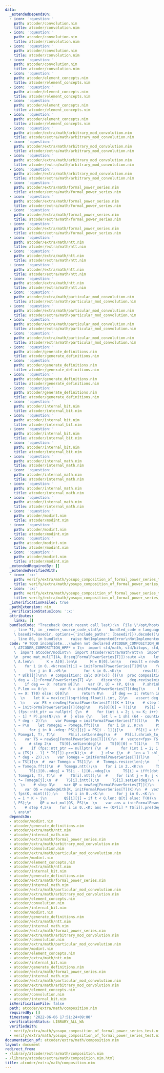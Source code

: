 ```yaml
---
data:
  _extendedDependsOn:
  - icon: ':question:'
    path: atcoder/convolution.nim
    title: atcoder/convolution.nim
  - icon: ':question:'
    path: atcoder/convolution.nim
    title: atcoder/convolution.nim
  - icon: ':question:'
    path: atcoder/convolution.nim
    title: atcoder/convolution.nim
  - icon: ':question:'
    path: atcoder/convolution.nim
    title: atcoder/convolution.nim
  - icon: ':question:'
    path: atcoder/element_concepts.nim
    title: atcoder/element_concepts.nim
  - icon: ':question:'
    path: atcoder/element_concepts.nim
    title: atcoder/element_concepts.nim
  - icon: ':question:'
    path: atcoder/element_concepts.nim
    title: atcoder/element_concepts.nim
  - icon: ':question:'
    path: atcoder/element_concepts.nim
    title: atcoder/element_concepts.nim
  - icon: ':question:'
    path: atcoder/extra/math/arbitrary_mod_convolution.nim
    title: atcoder/extra/math/arbitrary_mod_convolution.nim
  - icon: ':question:'
    path: atcoder/extra/math/arbitrary_mod_convolution.nim
    title: atcoder/extra/math/arbitrary_mod_convolution.nim
  - icon: ':question:'
    path: atcoder/extra/math/arbitrary_mod_convolution.nim
    title: atcoder/extra/math/arbitrary_mod_convolution.nim
  - icon: ':question:'
    path: atcoder/extra/math/arbitrary_mod_convolution.nim
    title: atcoder/extra/math/arbitrary_mod_convolution.nim
  - icon: ':question:'
    path: atcoder/extra/math/formal_power_series.nim
    title: atcoder/extra/math/formal_power_series.nim
  - icon: ':question:'
    path: atcoder/extra/math/formal_power_series.nim
    title: atcoder/extra/math/formal_power_series.nim
  - icon: ':question:'
    path: atcoder/extra/math/formal_power_series.nim
    title: atcoder/extra/math/formal_power_series.nim
  - icon: ':question:'
    path: atcoder/extra/math/formal_power_series.nim
    title: atcoder/extra/math/formal_power_series.nim
  - icon: ':question:'
    path: atcoder/extra/math/ntt.nim
    title: atcoder/extra/math/ntt.nim
  - icon: ':question:'
    path: atcoder/extra/math/ntt.nim
    title: atcoder/extra/math/ntt.nim
  - icon: ':question:'
    path: atcoder/extra/math/ntt.nim
    title: atcoder/extra/math/ntt.nim
  - icon: ':question:'
    path: atcoder/extra/math/ntt.nim
    title: atcoder/extra/math/ntt.nim
  - icon: ':question:'
    path: atcoder/extra/math/particular_mod_convolution.nim
    title: atcoder/extra/math/particular_mod_convolution.nim
  - icon: ':question:'
    path: atcoder/extra/math/particular_mod_convolution.nim
    title: atcoder/extra/math/particular_mod_convolution.nim
  - icon: ':question:'
    path: atcoder/extra/math/particular_mod_convolution.nim
    title: atcoder/extra/math/particular_mod_convolution.nim
  - icon: ':question:'
    path: atcoder/extra/math/particular_mod_convolution.nim
    title: atcoder/extra/math/particular_mod_convolution.nim
  - icon: ':question:'
    path: atcoder/generate_definitions.nim
    title: atcoder/generate_definitions.nim
  - icon: ':question:'
    path: atcoder/generate_definitions.nim
    title: atcoder/generate_definitions.nim
  - icon: ':question:'
    path: atcoder/generate_definitions.nim
    title: atcoder/generate_definitions.nim
  - icon: ':question:'
    path: atcoder/generate_definitions.nim
    title: atcoder/generate_definitions.nim
  - icon: ':question:'
    path: atcoder/internal_bit.nim
    title: atcoder/internal_bit.nim
  - icon: ':question:'
    path: atcoder/internal_bit.nim
    title: atcoder/internal_bit.nim
  - icon: ':question:'
    path: atcoder/internal_bit.nim
    title: atcoder/internal_bit.nim
  - icon: ':question:'
    path: atcoder/internal_bit.nim
    title: atcoder/internal_bit.nim
  - icon: ':question:'
    path: atcoder/internal_math.nim
    title: atcoder/internal_math.nim
  - icon: ':question:'
    path: atcoder/internal_math.nim
    title: atcoder/internal_math.nim
  - icon: ':question:'
    path: atcoder/internal_math.nim
    title: atcoder/internal_math.nim
  - icon: ':question:'
    path: atcoder/internal_math.nim
    title: atcoder/internal_math.nim
  - icon: ':question:'
    path: atcoder/modint.nim
    title: atcoder/modint.nim
  - icon: ':question:'
    path: atcoder/modint.nim
    title: atcoder/modint.nim
  - icon: ':question:'
    path: atcoder/modint.nim
    title: atcoder/modint.nim
  - icon: ':question:'
    path: atcoder/modint.nim
    title: atcoder/modint.nim
  _extendedRequiredBy: []
  _extendedVerifiedWith:
  - icon: ':x:'
    path: verify/extra/math/yosupo_composition_of_formal_power_series_test.nim
    title: verify/extra/math/yosupo_composition_of_formal_power_series_test.nim
  - icon: ':x:'
    path: verify/extra/math/yosupo_composition_of_formal_power_series_test.nim
    title: verify/extra/math/yosupo_composition_of_formal_power_series_test.nim
  _isVerificationFailed: true
  _pathExtension: nim
  _verificationStatusIcon: ':x:'
  attributes:
    links: []
  bundledCode: "Traceback (most recent call last):\n  File \"/opt/hostedtoolcache/Python/3.10.4/x64/lib/python3.10/site-packages/onlinejudge_verify/documentation/build.py\"\
    , line 71, in _render_source_code_stat\n    bundled_code = language.bundle(stat.path,\
    \ basedir=basedir, options={'include_paths': [basedir]}).decode()\n  File \"/opt/hostedtoolcache/Python/3.10.4/x64/lib/python3.10/site-packages/onlinejudge_verify/languages/nim.py\"\
    , line 86, in bundle\n    raise NotImplementedError\nNotImplementedError\n"
  code: "# TODO incomplete...\nwhen not declared ATCODER_COMPOSITION_HPP:\n  const\
    \ ATCODER_COMPOSITION_HPP* = 1\n  import std/math, std/bitops, std/sequtils\n\
    \  import atcoder/modint\n  import atcoder/extra/math/ntt\n  import atcoder/extra/math/formal_power_series\n\
    \n  proc mat_mul[T](A, B:seq[FormalPowerSeries[T]]):auto =\n    let\n      N =\
    \ A.len\n      K = A[0].len\n      M = B[0].len\n    result = newSeq[FormalPowerSeries[T]](N)\n\
    \    for i in 0..<N:result[i] = initFormalPowerSeries[T](M)\n    for i in 0..<N:\n\
    \      for j in 0..<M:\n        for k in 0..<K:\n          result[i][j] += A[i][k]\
    \ * B[k][j]\n\n  # composition: calc Q(P(x)) {{{\n  proc composition*[T](P, Q:FormalPowerSeries[T],\
    \ deg = -1):FormalPowerSeries[T] =\n    discard\n    deg.revise(min(P.len, Q.len))\n\
    \    if deg == 0: return @[]\n    var (P, Q) = (P, Q)\n    P.shrink()\n    if\
    \ P.len == 0:\n      var R = initFormalPowerSeries[T](deg)\n      R[0] = if Q.len\
    \ == 0: T(0) else: Q[0]\n      return R\n    if deg == 1: return initFormalPowerSeries[T](@[Q.eval(P[0])])\n\
    \  \n    let K = max(ceil(sqrt(deg.float)).int, 2)\n    assert deg <= K * K\n\
    \  \n    var PS = newSeq[FormalPowerSeries[T]](K + 1)\n    # step 1\n    PS[0]\
    \ = initFormalPowerSeries[T](deg)\n    PS[0][0] = T(1)\n    PS[1] = P\n  #  if\
    \ (fps::ntt_ptr == nullptr) {\n  #    for (int i = 2; i <= K; i++) PS[i] = (PS[i\
    \ - 1] * P).pre(N);\n  #  } else {\n    let l = 1 shl (64 - countLeadingZeroBits(2\
    \ * deg - 2))\n    var Pomega = initFormalPowerSeries[T](l)\n    Pomega[0..<P.len]\
    \ = P\n    let Pomega1 = Pomega.fft()\n    for i in 2..K:\n      PS[i].setLen(l)\n\
    \      for j in 0..<deg: PS[i][j] = PS[i - 1][j]\n      PS[i] = ifft(dot(PS[i].fft,\
    \ Pomega1, T), T)\n      PS[i].setLen(deg)\n  #    PS[i].shrink_to_fit()\n  \n\
    \    var TS = newSeq[FormalPowerSeries[T]](K)\n  #  vector<fps> TS(K);\n  #  {\n\
    \      # step 2\n    TS[0].setLen(deg)\n    TS[0][0] = T(1)\n    TS[1] = PS[K]\n\
    \  #    if (fps::ntt_ptr == nullptr) {\n  #      for (int i = 2; i < K; i++) TS[i]\
    \ = (TS[i - 1] * TS[1]).pre(N);\n  #    } else {\n  #  len = 1 shl (64 - countLeadingZeroBits(2\
    \ * deg - 2));\n    var Tomega = initFormalPowerSeries[T](l)\n    Tomega[0..<TS[1].len]\
    \ = TS[1]\n  #  var Tomega = TS[1]\n  #  Tomega.resize(len);\n    let Tomega1\
    \ = Tomega.fft()\n  #  Tomega.ntt();\n    for i in 2..<K:\n      TS[i].setLen(l)\n\
    \      TS[i][0..<deg] = TS[i - 1][0..<deg]\n      TS[i] = ifft(dot(TS[i].fft,\
    \ Tomega1, T), T)\n  #    TS[i].ntt();\n  #    for (int j = 0; j < len; j++) TS[i][j]\
    \ *= Tomega[j];\n  #    TS[i].intt();\n      TS[i].setLen(deg)\n  #    TS[i].shrink_to_fit();\n\
    \  \n    # step 3\n    var QP = newSeq[FormalPowerSeries[T]]()\n    discard PS.pop()\n\
    \    var QS = newSeqWith(K, initFormalPowerSeries[T](K))\n  #  vector<fps> QS(K,\
    \ fps(K, mint()));\n    for i in 0..<K:\n      for j in 0..<K:\n        let t\
    \ = i * K + j\n        QS[i][j] = if t < Q.len: Q[t] else: T(0)\n  #  QP = FastMatProd::strassen(QS,\
    \ PS);\n    QP = mat_mul(QS, PS)\n  \n    var ans = initFormalPowerSeries[T](deg)\n\
    \    # step 4,5\n    for i in 0..<K: ans += (QP[i] * TS[i]).pre(deg)\n    return\
    \ ans\n"
  dependsOn:
  - atcoder/modint.nim
  - atcoder/generate_definitions.nim
  - atcoder/extra/math/ntt.nim
  - atcoder/internal_math.nim
  - atcoder/extra/math/formal_power_series.nim
  - atcoder/extra/math/arbitrary_mod_convolution.nim
  - atcoder/convolution.nim
  - atcoder/extra/math/particular_mod_convolution.nim
  - atcoder/modint.nim
  - atcoder/element_concepts.nim
  - atcoder/extra/math/ntt.nim
  - atcoder/internal_bit.nim
  - atcoder/generate_definitions.nim
  - atcoder/extra/math/formal_power_series.nim
  - atcoder/internal_math.nim
  - atcoder/extra/math/particular_mod_convolution.nim
  - atcoder/extra/math/arbitrary_mod_convolution.nim
  - atcoder/element_concepts.nim
  - atcoder/convolution.nim
  - atcoder/internal_bit.nim
  - atcoder/modint.nim
  - atcoder/generate_definitions.nim
  - atcoder/extra/math/ntt.nim
  - atcoder/internal_math.nim
  - atcoder/extra/math/formal_power_series.nim
  - atcoder/extra/math/arbitrary_mod_convolution.nim
  - atcoder/convolution.nim
  - atcoder/extra/math/particular_mod_convolution.nim
  - atcoder/modint.nim
  - atcoder/element_concepts.nim
  - atcoder/extra/math/ntt.nim
  - atcoder/internal_bit.nim
  - atcoder/generate_definitions.nim
  - atcoder/extra/math/formal_power_series.nim
  - atcoder/internal_math.nim
  - atcoder/extra/math/particular_mod_convolution.nim
  - atcoder/extra/math/arbitrary_mod_convolution.nim
  - atcoder/element_concepts.nim
  - atcoder/convolution.nim
  - atcoder/internal_bit.nim
  isVerificationFile: false
  path: atcoder/extra/math/composition.nim
  requiredBy: []
  timestamp: '2022-06-06 17:51:24+09:00'
  verificationStatus: LIBRARY_ALL_WA
  verifiedWith:
  - verify/extra/math/yosupo_composition_of_formal_power_series_test.nim
  - verify/extra/math/yosupo_composition_of_formal_power_series_test.nim
documentation_of: atcoder/extra/math/composition.nim
layout: document
redirect_from:
- /library/atcoder/extra/math/composition.nim
- /library/atcoder/extra/math/composition.nim.html
title: atcoder/extra/math/composition.nim
---
```


